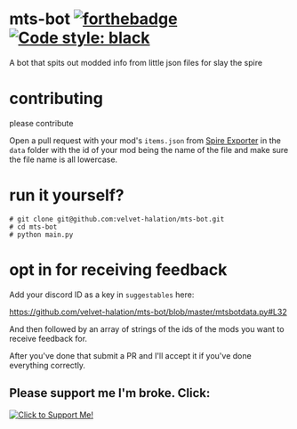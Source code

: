 # mts-bot [![forthebadge](https://forthebadge.com/images/badges/built-with-love.svg)](https://forthebadge.com)  [![Code style: black](https://img.shields.io/badge/code%20style-black-000000.svg)](https://github.com/psf/black)

A bot that spits out modded info from little json files for slay the spire

# contributing

please contribute

Open a pull request with your mod's `items.json` from [Spire Exporter](https://steamcommunity.com/sharedfiles/filedetails/?id=1615557269) in the `data` folder with the id of your mod being the name of the file and make sure the file name is all lowercase.

# run it yourself?

```
# git clone git@github.com:velvet-halation/mts-bot.git
# cd mts-bot
# python main.py
```

# opt in for receiving feedback

Add your discord ID as a key in `suggestables` here:

https://github.com/velvet-halation/mts-bot/blob/master/mtsbotdata.py#L32

And then followed by an array of strings of the ids of the mods you want to receive feedback for.

After you've done that submit a PR and I'll accept it if you've done everything correctly.

## Please support me I'm broke. Click:

[![Click to Support Me!](https://i.imgur.com/cAdBKeb.png)](https://ko-fi.com/velvet_halation)
